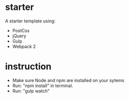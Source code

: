 # starter
A starter template using:
  - PostCss
  - jQuery
  - Gulp
  - Webpack 2
 
# instruction
- Make sure Node and npm are installed on your sytems
- Run: "npm install" in terminal.
- Run: "gulp watch"
